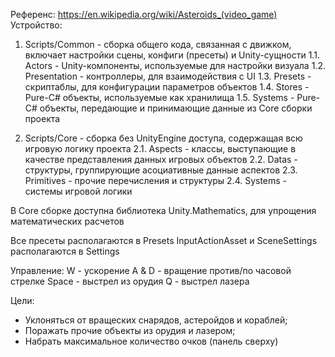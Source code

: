 Референс: https://en.wikipedia.org/wiki/Asteroids_(video_game)
Устройство:
1. Scripts/Common - сборка общего кода, связанная с движком, включает настройки сцены, конфиги (пресеты) и Unity-сущности
1.1. Actors - Unity-компоненты, используемые для настройки визуала
1.2. Presentation - контроллеры, для взаимодействия с UI
1.3. Presets - скриптаблы, для конфигурации параметров объектов
1.4. Stores - Pure-C# объекты, используемые как хранилища
1.5. Systems - Pure-C# объекты, передающие и принимающие данные из Core сборки проекта

2. Scripts/Core - сборка без UnityEngine доступа, содержащая всю игровую логику проекта
2.1. Aspects - классы, выступающие в качестве представления данных игровых объектов
2.2. Datas - структуры, группирующие асоциативные данные аспектов
2.3. Primitives - прочие перечисления и структуры
2.4. Systems - системы игровой логики

В Core сборке доступна библиотека Unity.Mathematics, для упрощения математических расчетов

Все пресеты располагаются в Presets
InputActionAsset и SceneSettings располагаются в Settings

Управление:
W - ускорение
A & D - вращение против/по часовой стрелке
Space - выстрел из орудия
Q - выстрел лазера

Цели: 
- Уклоняться от вращеских снарядов, астеройдов и кораблей;
- Поражать прочие объекты из орудия и лазером;
- Набрать максимальное количество очков (панель сверху)
